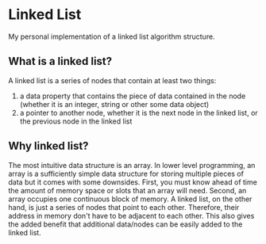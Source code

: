 # Linked List

My personal implementation of a linked list algorithm structure.


## What is a linked list?

A linked list is a series of nodes that contain at least two things: 

1. a data property that contains the piece of data contained in the node (whether it is an integer, string or other some data object)
2. a pointer to another node, whether it is the next node in the linked list, or the previous node in the linked list

## Why linked list?

The most intuitive data structure is an array. In lower level programming, an array is a sufficiently simple data structure for storing multiple pieces of data but it comes with some downsides. First, you must know ahead of time the amount of memory space or slots that an array will need. Second, an array occupies one continuous block of memory. A linked list, on the other hand, is just a series of nodes that point to each other. Therefore, their address in memory don't have to be adjacent to each other. This also gives the added benefit that additional data/nodes can be easily added to the linked list.
